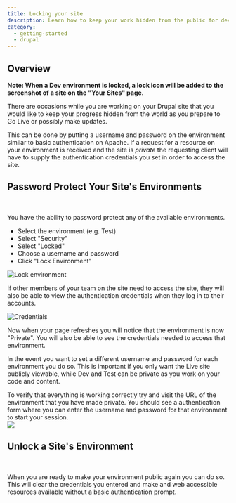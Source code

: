 ```yaml
---
title: Locking your site
description: Learn how to keep your work hidden from the public for development or updates.
category:
  - getting-started
  - drupal
---
```


## Overview
 **Note: When a Dev environment is locked, a lock icon will be added to the screenshot of a site on the "Your Sites" page.**

There are occasions while you are working on your Drupal site that you would like to keep your progress hidden from the world as you prepare to Go Live or possibly make updates.

This can be done by putting a username and password on the environment similar to basic authentication on Apache. If a request for a resource on your environment is received and the site is _private_ the requesting client will have to supply the authentication credentials you set in order to access the site.

## Password Protect Your Site's Environments
 

You have the ability to password protect any of the available environments.

- Select the environment (e.g. Test)
- Select "Security"
- Select "Locked"
- Choose a username and password
- Click "Lock Environment"

![Lock environment](https://pantheon-systems.desk.com/customer/portal/attachments/305964)

If other members of your team on the site need to access the site, they will also be able to view the authentication credentials when they log in to their accounts.

![Credentials](https://pantheon-systems.desk.com/customer/portal/attachments/305968)

Now when your page refreshes you will notice that the environment is now "Private". You will also be able to see the credentials needed to access that environment.

In the event you want to set a different username and password for each environment you do so. This is important if you only want the Live site publicly viewable, while Dev and Test can be private as you work on your code and content.

To verify that everything is working correctly try and visit the URL of the environment that you have made private. You should see a authentication form where you can enter the username and password for that environment to start your session.  
 ![](https://pantheon-systems.desk.com/customer/portal/attachments/62465)
## Unlock a Site's Environment
 

When you are ready to make your environment public again you can do so. This will clear the credentials you entered and make and web accessible resources available without a basic authentication prompt.

